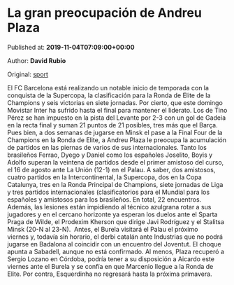 
# La gran preocupación de Andreu Plaza

Published at: **2019-11-04T07:09:00+00:00**

Author: **David Rubio**

Original: [sport](https://www.sport.es/es/noticias/futbol-sala/la-gran-preocupacion-de-andreu-plaza-7712928)

El FC Barcelona está realizando un notable inicio de temporada con la conquista de la Supercopa, la clasificación para la Ronda de Elite de la Champions y seis victorias en siete jornadas.
Por cierto, que este domingo Movistar Inter ha sufrido hasta el final para mantener el liderato. Los de Tino Pérez se han impuesto en la pista del Levante por 2-3 con un gol de Gadeia en la recta final y suman 21 puntos de 21 posibles, tres más que el Barça.
Pues bien, a dos semanas de jugarse en Minsk el pase a la Final Four de la Champions en la Ronda de Elite, a Andreu Plaza le preocupa la acumulación de partidos en las piernas de varios de sus internacionales.
Tanto los brasileños Ferrao, Dyego y Daniel como los españoles Joselito, Boyis y Adolfo superan la veintena de partidos desde el primer amistoso del curso, el 16 de agosto ante La Unión (12-1) en el Palau.
A saber, dos amistosos, cuatro partidos en la Intercontinental, la Supercopa, dos en la Copa Catalunya, tres en la Ronda Principal de Champions, siete jornadas de Liga y tres partidos internacionales (clasificatorios para el Mundial para los españoles y amistosos para los brasileños. En total, 22 encuentros.
Además, las lesiones están impidiendo al técnico azulgrana rotar a sus jugadores y en el cercano horizonte ya esperan los duelos ante el Sparta Praga de Wilde, el Prodexim Kherson que dirige Javi Rodríguez y el Stalitsa Minsk (20-N al 23-N). 
Antes, el Burela visitará el Palau el próximo viernes y, todavía sin horario, el derbi catalán ante Industrias que no podrá jugarse en Badalona al coincidir con un encuentro del Joventut. El choque apunta a Sabadell, aunque no está confirmado.
Al menos, Plaza recuperó a Sergio Lozano en Córdoba, podría tener a su disposición a Aicardo este viernes ante el Burela y se confía en que Marcenio llegue a la Ronda de Elite. Por contra, Esquerdinha no regresará hasta la próxima primavera.
